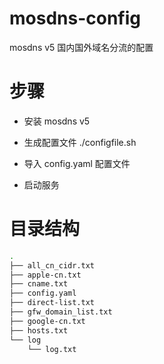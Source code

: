 # mosdns-config
mosdns v5 国内国外域名分流的配置

# 步骤
- 安装 mosdns v5

- 生成配置文件 ./configfile.sh

- 导入 config.yaml 配置文件

- 启动服务

# 目录结构

```bash
.
├── all_cn_cidr.txt
├── apple-cn.txt
├── cname.txt
├── config.yaml
├── direct-list.txt
├── gfw_domain_list.txt
├── google-cn.txt
├── hosts.txt
└── log
    └── log.txt
